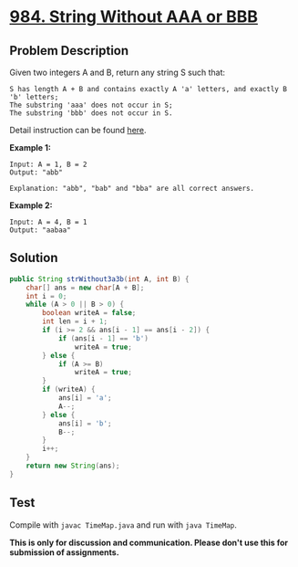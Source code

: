 # [984. String Without AAA or BBB][title]

## Problem Description

Given two integers A and B, return any string S such that:

    S has length A + B and contains exactly A 'a' letters, and exactly B 'b' letters;
    The substring 'aaa' does not occur in S;
    The substring 'bbb' does not occur in S.

Detail instruction can be found [here][title].

**Example 1:**

```
Input: A = 1, B = 2
Output: "abb"

Explanation: "abb", "bab" and "bba" are all correct answers.  
```

**Example 2:**

```
Input: A = 4, B = 1
Output: "aabaa"
```

## Solution


```java
public String strWithout3a3b(int A, int B) {
    char[] ans = new char[A + B];
    int i = 0;
    while (A > 0 || B > 0) {
        boolean writeA = false;
        int len = i + 1;
        if (i >= 2 && ans[i - 1] == ans[i - 2]) {
            if (ans[i - 1] == 'b')
                writeA = true;
        } else {
            if (A >= B)
                writeA = true;
        }
        if (writeA) {
            ans[i] = 'a';
            A--;
        } else {
            ans[i] = 'b';
            B--;
        }
        i++;
    }
    return new String(ans);
}
```

## Test

Compile with `javac TimeMap.java` and run with `java TimeMap`.


**This is only for discussion and communication. Please don't use this for submission of assignments.**

[title]: https://leetcode.com/problems/string-without-aaa-or-bbb/